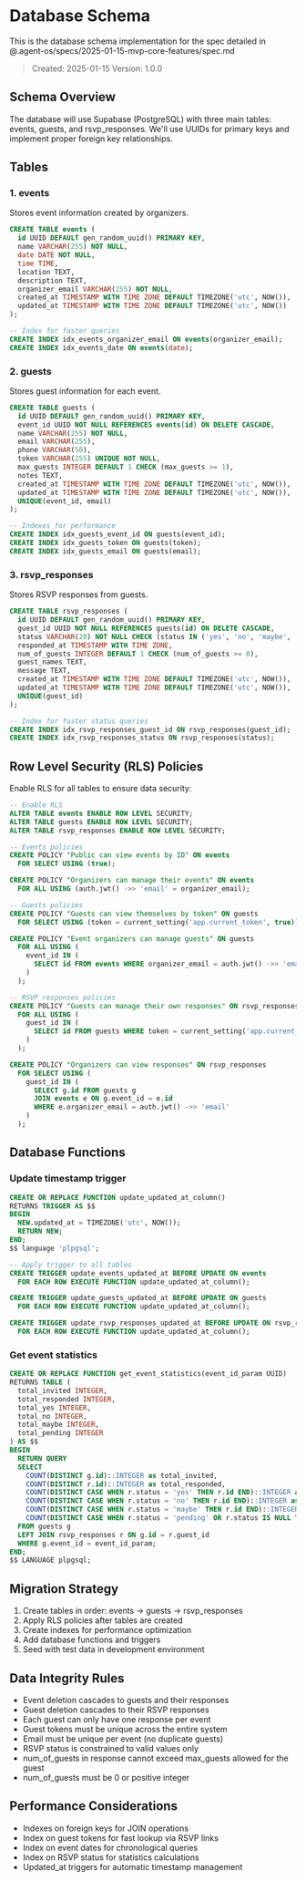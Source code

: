 # Database Schema

This is the database schema implementation for the spec detailed in @.agent-os/specs/2025-01-15-mvp-core-features/spec.md

> Created: 2025-01-15
> Version: 1.0.0

## Schema Overview

The database will use Supabase (PostgreSQL) with three main tables: events, guests, and rsvp_responses. We'll use UUIDs for primary keys and implement proper foreign key relationships.

## Tables

### 1. events

Stores event information created by organizers.

```sql
CREATE TABLE events (
  id UUID DEFAULT gen_random_uuid() PRIMARY KEY,
  name VARCHAR(255) NOT NULL,
  date DATE NOT NULL,
  time TIME,
  location TEXT,
  description TEXT,
  organizer_email VARCHAR(255) NOT NULL,
  created_at TIMESTAMP WITH TIME ZONE DEFAULT TIMEZONE('utc', NOW()),
  updated_at TIMESTAMP WITH TIME ZONE DEFAULT TIMEZONE('utc', NOW())
);

-- Index for faster queries
CREATE INDEX idx_events_organizer_email ON events(organizer_email);
CREATE INDEX idx_events_date ON events(date);
```

### 2. guests

Stores guest information for each event.

```sql
CREATE TABLE guests (
  id UUID DEFAULT gen_random_uuid() PRIMARY KEY,
  event_id UUID NOT NULL REFERENCES events(id) ON DELETE CASCADE,
  name VARCHAR(255) NOT NULL,
  email VARCHAR(255),
  phone VARCHAR(50),
  token VARCHAR(255) UNIQUE NOT NULL,
  max_guests INTEGER DEFAULT 1 CHECK (max_guests >= 1),
  notes TEXT,
  created_at TIMESTAMP WITH TIME ZONE DEFAULT TIMEZONE('utc', NOW()),
  updated_at TIMESTAMP WITH TIME ZONE DEFAULT TIMEZONE('utc', NOW()),
  UNIQUE(event_id, email)
);

-- Indexes for performance
CREATE INDEX idx_guests_event_id ON guests(event_id);
CREATE INDEX idx_guests_token ON guests(token);
CREATE INDEX idx_guests_email ON guests(email);
```

### 3. rsvp_responses

Stores RSVP responses from guests.

```sql
CREATE TABLE rsvp_responses (
  id UUID DEFAULT gen_random_uuid() PRIMARY KEY,
  guest_id UUID NOT NULL REFERENCES guests(id) ON DELETE CASCADE,
  status VARCHAR(20) NOT NULL CHECK (status IN ('yes', 'no', 'maybe', 'pending')),
  responded_at TIMESTAMP WITH TIME ZONE,
  num_of_guests INTEGER DEFAULT 1 CHECK (num_of_guests >= 0),
  guest_names TEXT,
  message TEXT,
  created_at TIMESTAMP WITH TIME ZONE DEFAULT TIMEZONE('utc', NOW()),
  updated_at TIMESTAMP WITH TIME ZONE DEFAULT TIMEZONE('utc', NOW()),
  UNIQUE(guest_id)
);

-- Index for faster status queries
CREATE INDEX idx_rsvp_responses_guest_id ON rsvp_responses(guest_id);
CREATE INDEX idx_rsvp_responses_status ON rsvp_responses(status);
```

## Row Level Security (RLS) Policies

Enable RLS for all tables to ensure data security:

```sql
-- Enable RLS
ALTER TABLE events ENABLE ROW LEVEL SECURITY;
ALTER TABLE guests ENABLE ROW LEVEL SECURITY;
ALTER TABLE rsvp_responses ENABLE ROW LEVEL SECURITY;

-- Events policies
CREATE POLICY "Public can view events by ID" ON events
  FOR SELECT USING (true);

CREATE POLICY "Organizers can manage their events" ON events
  FOR ALL USING (auth.jwt() ->> 'email' = organizer_email);

-- Guests policies
CREATE POLICY "Guests can view themselves by token" ON guests
  FOR SELECT USING (token = current_setting('app.current_token', true));

CREATE POLICY "Event organizers can manage guests" ON guests
  FOR ALL USING (
    event_id IN (
      SELECT id FROM events WHERE organizer_email = auth.jwt() ->> 'email'
    )
  );

-- RSVP responses policies
CREATE POLICY "Guests can manage their own responses" ON rsvp_responses
  FOR ALL USING (
    guest_id IN (
      SELECT id FROM guests WHERE token = current_setting('app.current_token', true)
    )
  );

CREATE POLICY "Organizers can view responses" ON rsvp_responses
  FOR SELECT USING (
    guest_id IN (
      SELECT g.id FROM guests g
      JOIN events e ON g.event_id = e.id
      WHERE e.organizer_email = auth.jwt() ->> 'email'
    )
  );
```

## Database Functions

### Update timestamp trigger

```sql
CREATE OR REPLACE FUNCTION update_updated_at_column()
RETURNS TRIGGER AS $$
BEGIN
  NEW.updated_at = TIMEZONE('utc', NOW());
  RETURN NEW;
END;
$$ language 'plpgsql';

-- Apply trigger to all tables
CREATE TRIGGER update_events_updated_at BEFORE UPDATE ON events
  FOR EACH ROW EXECUTE FUNCTION update_updated_at_column();

CREATE TRIGGER update_guests_updated_at BEFORE UPDATE ON guests
  FOR EACH ROW EXECUTE FUNCTION update_updated_at_column();

CREATE TRIGGER update_rsvp_responses_updated_at BEFORE UPDATE ON rsvp_responses
  FOR EACH ROW EXECUTE FUNCTION update_updated_at_column();
```

### Get event statistics

```sql
CREATE OR REPLACE FUNCTION get_event_statistics(event_id_param UUID)
RETURNS TABLE (
  total_invited INTEGER,
  total_responded INTEGER,
  total_yes INTEGER,
  total_no INTEGER,
  total_maybe INTEGER,
  total_pending INTEGER
) AS $$
BEGIN
  RETURN QUERY
  SELECT
    COUNT(DISTINCT g.id)::INTEGER as total_invited,
    COUNT(DISTINCT r.id)::INTEGER as total_responded,
    COUNT(DISTINCT CASE WHEN r.status = 'yes' THEN r.id END)::INTEGER as total_yes,
    COUNT(DISTINCT CASE WHEN r.status = 'no' THEN r.id END)::INTEGER as total_no,
    COUNT(DISTINCT CASE WHEN r.status = 'maybe' THEN r.id END)::INTEGER as total_maybe,
    COUNT(DISTINCT CASE WHEN r.status = 'pending' OR r.status IS NULL THEN g.id END)::INTEGER as total_pending
  FROM guests g
  LEFT JOIN rsvp_responses r ON g.id = r.guest_id
  WHERE g.event_id = event_id_param;
END;
$$ LANGUAGE plpgsql;
```

## Migration Strategy

1. Create tables in order: events → guests → rsvp_responses
2. Apply RLS policies after tables are created
3. Create indexes for performance optimization
4. Add database functions and triggers
5. Seed with test data in development environment

## Data Integrity Rules

- Event deletion cascades to guests and their responses
- Guest deletion cascades to their RSVP responses
- Each guest can only have one response per event
- Guest tokens must be unique across the entire system
- Email must be unique per event (no duplicate guests)
- RSVP status is constrained to valid values only
- num_of_guests in response cannot exceed max_guests allowed for the guest
- num_of_guests must be 0 or positive integer

## Performance Considerations

- Indexes on foreign keys for JOIN operations
- Index on guest tokens for fast lookup via RSVP links
- Index on event dates for chronological queries
- Index on RSVP status for statistics calculations
- Updated_at triggers for automatic timestamp management